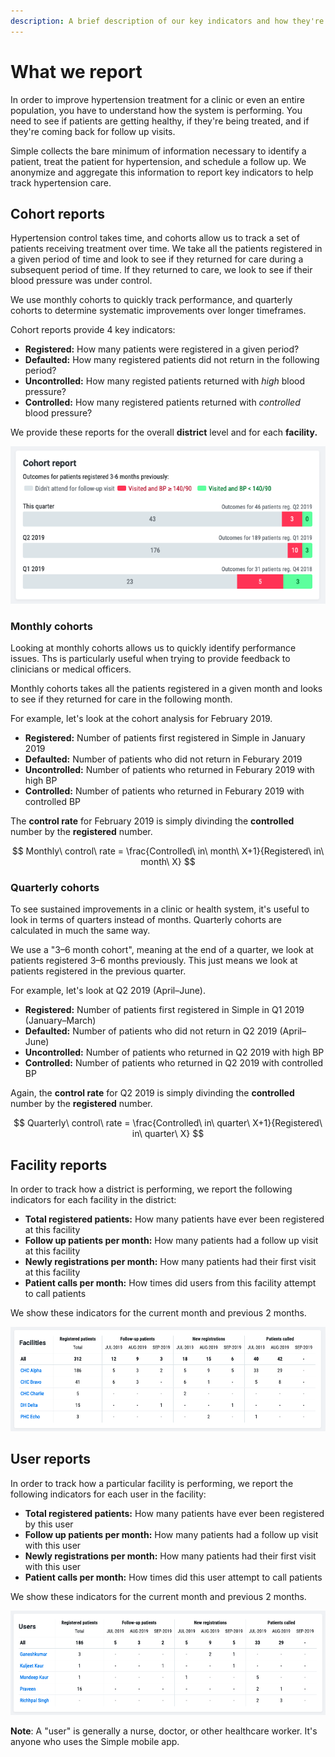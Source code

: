 ```yaml
---
description: A brief description of our key indicators and how they're calculated
---
```


# What we report

In order to improve hypertension treatment for a clinic or even an entire population, you have to understand how the system is performing. You need to see if patients are getting healthy, if they're being treated, and if they're coming back for follow up visits.

Simple collects the bare minimum of information necessary to identify a patient, treat the patient for hypertension, and schedule a follow up. We anonymize and aggregate this information to report key indicators to help track hypertension care.

## Cohort reports

Hypertension control takes time, and cohorts allow us to track a set of patients receiving treatment over time. We take all the patients registered in a given period of time and look to see if they returned for care during a subsequent period of time. If they returned to care, we look to see if their blood pressure was under control.

We use monthly cohorts to quickly track performance, and quarterly cohorts to determine systematic improvements over longer timeframes.

Cohort reports provide 4 key indicators:

* **Registered:** How many patients were registered in a given period?
* **Defaulted:** How many registered patients did not return in the following period?
* **Uncontrolled:** How many registed patients returned with _high_ blood pressure?
* **Controlled:** How many registered patients returned with _controlled_ blood pressure?

We provide these reports for the overall **district** level and for each **facility.**

![Example quarterly cohort report generated for Q3 2019](.gitbook/assets/image%20%287%29.png)

### Monthly cohorts

Looking at monthly cohorts allows us to quickly identify performance issues. Ths is particularly useful when trying to provide feedback to clinicians or medical officers.

Monthly cohorts takes all the patients registered in a given month and looks to see if they returned for care in the following month.

For example, let's look at the cohort analysis for February 2019.

* **Registered:** Number of patients first registered in Simple in January 2019
* **Defaulted:** Number of patients who did not return in Feburary 2019
* **Uncontrolled:** Number of patients who returned in Feburary 2019 with high BP
* **Controlled:** Number of patients who returned in Feburary 2019 with controlled BP

The **control rate** for February 2019 is simply divinding the **controlled** number by the **registered** number.

$$
Monthly\ control\ rate = \frac{Controlled\ in\ month\ X+1}{Registered\ in\ month\ X}
$$

### Quarterly cohorts

To see sustained improvements in a clinic or health system, it's useful to look in terms of quarters instead of months. Quarterly cohorts are calculated in much the same way.

We use a "3–6 month cohort", meaning at the end of a quarter, we look at patients registered 3–6 months previously. This just means we look at patients registered in the previous quarter.

For example, let's look at Q2 2019 \(April–June\).

* **Registered:** Number of patients first registered in Simple in Q1 2019 \(January–March\)
* **Defaulted:** Number of patients who did not return in Q2 2019 \(April–June\)
* **Uncontrolled:** Number of patients who returned in Q2 2019 with high BP
* **Controlled:** Number of patients who returned in Q2 2019 with controlled BP

Again, the **control rate** for Q2 2019 is simply divinding the **controlled** number by the **registered** number.

$$
Quarterly\ control\ rate = \frac{Controlled\ in\ quarter\ X+1}{Registered\ in\ quarter\ X}
$$

## Facility reports

In order to track how a district is performing, we report the following indicators for each facility in the district:

* **Total registered patients:** How many patients have ever been registered at this facility
* **Follow up patients per month:** How many patients had a follow up visit at this facility
* **Newly registrations per month:** How many patients had their first visit at this facility
* **Patient calls per month:** How times did users from this facility attempt to call patients

We show these indicators for the current month and previous 2 months.

![Example of facility-level indicators](.gitbook/assets/image%20%286%29.png)

## User reports

In order to track how a particular facility is performing, we report the following indicators for each user in the facility:

* **Total registered patients:** How many patients have ever been registered by this user
* **Follow up patients per month:** How many patients had a follow up visit with this user
* **Newly registrations per month:** How many patients had their first visit with this user
* **Patient calls per month:** How times did this user attempt to call patients

We show these indicators for the current month and previous 2 months.

![Example for user-level indicators](.gitbook/assets/image%20%281%29.png)

**Note**: A "user" is generally a nurse, doctor, or other healthcare worker. It's anyone who uses the Simple mobile app.

